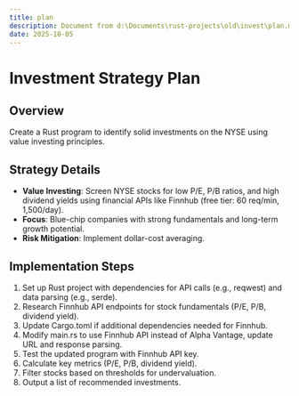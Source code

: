 ```yaml
---
title: plan
description: Document from d:\Documents\rust-projects\old\invest\plan.md
date: 2025-10-05
---
```


# Investment Strategy Plan

## Overview
Create a Rust program to identify solid investments on the NYSE using value investing principles.

## Strategy Details
- **Value Investing**: Screen NYSE stocks for low P/E, P/B ratios, and high dividend yields using financial APIs like Finnhub (free tier: 60 req/min, 1,500/day).
- **Focus**: Blue-chip companies with strong fundamentals and long-term growth potential.
- **Risk Mitigation**: Implement dollar-cost averaging.

## Implementation Steps
1. Set up Rust project with dependencies for API calls (e.g., reqwest) and data parsing (e.g., serde).
2. Research Finnhub API endpoints for stock fundamentals (P/E, P/B, dividend yield).
3. Update Cargo.toml if additional dependencies needed for Finnhub.
4. Modify main.rs to use Finnhub API instead of Alpha Vantage, update URL and response parsing.
5. Test the updated program with Finnhub API key.
6. Calculate key metrics (P/E, P/B, dividend yield).
7. Filter stocks based on thresholds for undervaluation.
8. Output a list of recommended investments.